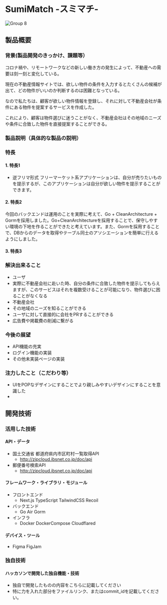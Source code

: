 # SumiMatch -スミマチ-

![Group 8](https://user-images.githubusercontent.com/52590941/197280835-23d40701-68f0-4879-8a9c-db41cb584e4d.png)

## 製品概要
### 背景(製品開発のきっかけ、課題等）
コロナ禍や、リモートワークなどの新しい働き方の発生によって、不動産への需要は刻一刻と変化している。

現在の不動産情報サイトでは、欲しい物件の条件を入力するとたくさんの候補が出て、どの物件がいいのか判断するのは困難となっている。

なので私たちは、顧客が欲しい物件情報を登録し、それに対して不動産会社が条件にある物件を提案するサービスを作成した。

これにより、顧客は物件選びに迷うことがなく、不動産会社はその地域のニーズや条件に合致した物件を直接提案することができる。
### 製品説明（具体的な製品の説明）
### 特長
#### 1. 特長1
- 逆フリマ形式
 フリーマーケット系アプリケーションは、自分が売りたいものを提示するが、このアプリケーションは自分が欲しい物件を提示することができます。
#### 2. 特長2
今回のバックエンドは運用のことを実際に考えて、Go + CleanArchitecture + Gormを採用しました。Go+CleanArchitectureを採用することで、保守しやすい環境の下地を作ることができたと考えています。また、Gormを採用することで、DBからのデータを取得やテーブル同士のアソシエーションを簡単に行えるようにしました。

#### 3. 特長3

### 解決出来ること
- ユーザ
 - 実際に不動産会社に赴いた時、自分の条件に合致した物件を提示してもらえますが、このサービスはそれを複数受けることが可能になり、物件選びに困ることがなくなる
- 不動産会社 
 - その地域のニーズを知ることができる
 - ユーザに対して直接的に会社をPRすることができる
 - 広告費や掲載費の削減に繋がる

### 今後の展望
- API機能の充実
- ログイン機能の実装
- その他未実装ページの実装
### 注力したこと（こだわり等）
* UIをPOPなデザインにすることでより親しみやすいデザインにすることを意識した
* 

## 開発技術
### 活用した技術
#### API・データ
* 国土交通省 都道府県内市区町村一覧取得API
  * http://zipcloud.ibsnet.co.jp/doc/api
* 郵便番号検索API
  * http://zipcloud.ibsnet.co.jp/doc/api

#### フレームワーク・ライブラリ・モジュール
* フロントエンド
  * Next.js TypeScript TailwindCSS Recoil
* バックエンド
  * Go Air Gorm
* インフラ
  * Docker DockerCompose Cloudflared

#### デバイス・ツール
* Figma FigJam

### 独自技術
#### ハッカソンで開発した独自機能・技術
* 独自で開発したものの内容をこちらに記載してください
* 特に力を入れた部分をファイルリンク、またはcommit_idを記載してください。
